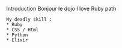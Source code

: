 Introduction
	Bonjour le dojo
	I love Ruby path

	My deadly skill :
	* Ruby
	* CSS / Html
	* Python
	* Elixir
